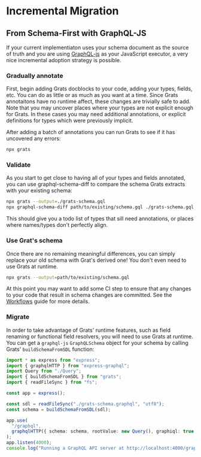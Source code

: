 # Incremental Migration

## From Schema-First with GraphQL-JS

If your current implementiaton uses your schema document as the source of truth
and you are using [GraphQL-js](https://www.npmjs.com/package/graphql) as your
JavaScript executor, a very nice incremental adoption strategy is possible.

### Gradually annotate

First, begin adding Grats docblocks to your code, adding your types, fields,
etc. You can do as little or as much as you want at a time. Since Grats
annotaitons have no runtime affect, these changes are trivially safe to add.
Note that you may uncover places where your types are not explicit enough for
Grats. In these cases you may need additional annotations, or explicit
definitions for types which were previously implicit.

After adding a batch of annotations you can run Grats to see if it has uncovered
any errors:

```bash
npx grats
```

### Validate

As you start to get close to having all of your types and fields annotated, you
can use graphql-schema-diff to compare the schema Grats extracts with your
existing schema:

```bash
npx grats --output=./grats-schema.gql
npx graphql-schema-diff path/to/existing/schema.gql ./grats-schema.gql
```

This should give you a todo list of types that sill need annotations, or places
where names/types don't perfectly align.

### Use Grat's schema

Once there are no remaining meaningful differences, you can simply replace your
old schema with Grat's derived one! You don't even need to use Grats at runtime.

```bash
npx grats --output=path/to/existing/schema.gql
```

At this point you may want to add some CI step to ensure that any changes to
your code that result in schema changes are committed. See the
[Workflows](./workflows.md) guide for more details.

### Migrate

In order to take advantage of Grats' runtime features, such as field renaming or
functional field resolvers, you will need to use Grats at runtime. You can get a
`graphql-js` `GraphQLSchema` object for your schema by calling Grats'
`buildSchemaFromSDL` function:

```typescript
import * as express from "express";
import { graphqlHTTP } from "express-graphql";
import Query from "./Query";
import { buildSchemaFromSDL } from "grats";
import { readFileSync } from "fs";

const app = express();

const sdl = readFileSync("./grats-schema.graphql", "utf8");
const schema = buildSchemaFromSDL(sdl);

app.use(
  "/graphql",
  graphqlHTTP({ schema: schema, rootValue: new Query(), graphiql: true }),
);
app.listen(4000);
console.log("Running a GraphQL API server at http://localhost:4000/graphql");
```

